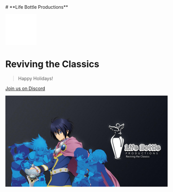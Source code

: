 <head>
<meta property="og:title" content="Life Bottle - Reviving the Classics" /> <!-- clickable title link -->
<meta property="og:site_name" content="Life Bottle" /> <!-- Top line before clickable link giving a "site name" -->
<meta property="og:description" content="Volunteer group dedicated to the Tales franchise" /> <!-- page description -->
<meta name="theme-color" content="#f7f7f7" /><!-- small little colorbox vertical line on the side -->
<!-- PICK ONE -->
<!-- <meta property='og:video' content='https://www.youtube.com/v/yOZFyjv8s5g' /> -->  <!-- (youtube) one way to show a video -->
<!-- <meta property='og:url' content='https://www.youtube.com/watch?v=yOZFyjv8s5g' /> --> <!-- (youtube) the other way -->
<!-- <meta property='og:video' content='/img/stahn_falling_into_a_hole.mp4' /> --> <!-- the local way -->
<meta name="twitter:card" content="summary_large_image">
<meta name="twitter:image" content="https://lifebottle.github.io/assets/coverpage/img/coverxmas.jpg"> <!-- image preview -->
</head>
# **Life Bottle Productions**


![Life Bottle Productions](assets/coverpage/img/logo.webp)

# Reviving the Classics

> Happy Holidays!

[Join us on Discord](https://discord.com/invite/NUvvgUtdXW) <!--  Use ID of homepage heading i.e. based on H1 of README.md - make sure this is DIFFERENT to the cover's heading -->

![cover background image](assets/coverpage/img/cover.jpg)
